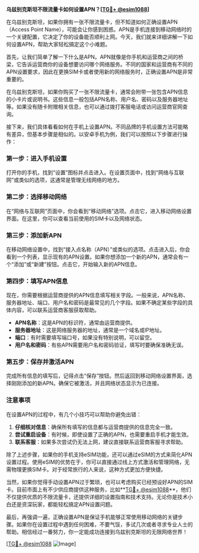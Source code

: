 **乌兹别克斯坦不限流量卡如何设置APN？[[TG💪+ @esim1088](https://t.me/s/esim1088)]**

在乌兹别克斯坦，如果你拥有一张不限流量卡，但不知道如何正确设置APN（Access Point Name），可能会让你感到困惑。APN是手机连接到移动网络时的一个关键配置，它决定了你的设备能否顺利上网。今天，我们就来详细讲解一下如何设置APN，帮助大家轻松搞定这个小难题。

首先，让我们简单了解一下什么是APN。APN就像是你手机和运营商之间的桥梁，它告诉运营商你的设备想要访问哪个网络服务。不同的国家和运营商有不同的APN设置要求，因此在更换SIM卡或者使用新的网络服务时，正确设置APN是非常重要的。

在乌兹别克斯坦，如果你购买了一张不限流量卡，通常会附带一张包含APN信息的小卡片或说明书。这些信息一般包括APN名称、用户名、密码以及服务器地址等。如果没有随卡附赠相关信息，也可以通过拨打客服电话或访问运营商官网查询。

接下来，我们具体看看如何在手机上设置APN。不同品牌的手机设置方法可能略有差异，但基本步骤是相似的。以安卓手机为例，我们可以按照以下步骤进行操作：

### 第一步：进入手机设置
打开你的手机，找到“设置”图标并点击进入。在设置页面中，找到“网络与互联网”或类似的选项，这通常是管理无线网络的地方。

### 第二步：选择移动网络
在“网络与互联网”页面中，你会看到“移动网络”选项。点击它，进入移动网络设置界面。在这里，你可以查看当前使用的SIM卡以及网络状态。

### 第三步：添加新APN
在移动网络设置中，找到“接入点名称（APN）”或类似的选项。点击进入后，你会看到一个列表，显示现有的APN设置。如果你想添加一个新的APN，通常会有一个“添加”或“新建”按钮。点击它，开始输入新的APN信息。

### 第四步：填写APN信息
现在，你需要根据运营商提供的APN信息填写相关字段。一般来说，APN名称、服务器地址、端口、用户名和密码是最常见的几个字段。如果不确定某些字段的具体内容，可以联系运营商客服获取帮助。

- **APN名称**：这是APN的标识符，通常由运营商提供。
- **服务器地址**：这是网络服务器的地址，通常是一个域名或IP地址。
- **端口**：有时需要填写端口号，如果没有特别说明，可以留空。
- **用户名和密码**：有些APN需要用户名和密码验证，填写时要确保准确无误。

### 第五步：保存并激活APN
完成所有信息的填写后，记得点击“保存”按钮。然后返回到移动网络设置界面，选择刚刚添加的新APN。确保它被激活，并且网络状态显示为已连接。

### 注意事项
在设置APN的过程中，有几个小技巧可以帮助你避免出错：
1. **仔细核对信息**：确保所有填写的信息都与运营商提供的信息完全一致。
2. **尝试重启设备**：有时候，即使设置了正确的APN，也需要重启手机才能生效。
3. **联系客服**：如果多次尝试仍无法上网，建议直接联系运营商客服寻求帮助。

除了上述步骤，如果你的手机支持eSIM功能，还可以通过eSIM的方式来简化APN设置过程。使用eSIM的优势在于，你可以直接通过线上方式激活和管理网络，无需物理更换SIM卡。对于经常旅行的人来说，这种方式更加方便快捷。

当然，如果你觉得手动设置APN过于繁琐，也可以考虑购买已经预设好APN的SIM卡。目前市面上有不少供应商提供这种服务，比如**[TG💪+ @esim1088](https://t.me/s/esim1088)**，他们不仅提供优质的不限流量卡，还提供详细的设置指南和技术支持。无论你是技术小白还是资深玩家，都能轻松搞定APN设置问题。

最后，再强调一遍，正确设置APN是保证手机能够正常使用移动网络的关键步骤。如果你在设置过程中遇到任何困难，不要气馁，多试几次或者寻求专业人士的帮助。相信经过一番努力，你一定能成功连接到乌兹别克斯坦的无限网络世界！

[[TG💪+ @esim1088](https://t.me/s/esim1088) ![Image](https://i.postimg.cc/4NQfJmqS/Snipaste-2025-05-13-00-14-12.png)]